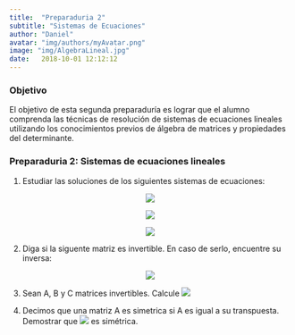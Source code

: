 ```yaml
---
title:  "Preparaduria 2"
subtitle: "Sistemas de Ecuaciones"
author: "Daniel"
avatar: "img/authors/myAvatar.png"
image: "img/AlgebraLineal.jpg"
date:   2018-10-01 12:12:12
---
```


### Objetivo

El objetivo de esta segunda preparaduría es lograr que el alumno comprenda las técnicas de resolución de sistemas de ecuaciones lineales utilizando los conocimientos previos de álgebra de matrices y propiedades del determinante.

### Preparaduria 2: Sistemas de ecuaciones lineales

1. Estudiar las soluciones de los siguientes sistemas de ecuaciones:


<p align="center">
  <img src="https://latex.codecogs.com/gif.latex?%5Cleft%5C%7B%5Cbegin%7Bmatrix%7D%20x%20%26%20&plus;%20%26%20y%20%26%20-%20%26%20z%20%26%20%3D%20%267%20%5C%5C%204x%20%26%20-%20%26%20y%20%26%20&plus;%20%26%205z%20%26%20%3D%20%264%20%5C%5C%206x%20%26%20&plus;%20%26%20y%20%26%20&plus;%20%26%203z%20%26%20%3D%20%2618%20%5Cend%7Bmatrix%7D%5Cright.">
</p>

<p align="center">
  <img src="https://latex.codecogs.com/gif.latex?%5Cleft%5C%7B%5Cbegin%7Bmatrix%7D%20x%20%26%20%26%20-%20%26%20%26%203z%20%26%20%3D%20%26-2%20%5C%5C%20y%26%20%26%20&plus;%20%26%20%26%205z%20%26%20%3D%20%261%20%5Cend%7Bmatrix%7D%5Cright.">
</p>

<p align="center">
  <img src="https://latex.codecogs.com/gif.latex?%5Cleft%5C%7B%5Cbegin%7Bmatrix%7D%202x%20%26%20&plus;%20%26%204y%20%26%20&plus;%20%26%206z%20%26%20%3D%20%26%2018%5C%5C%204x%20%26%20&plus;%20%26%205y%20%26%20&plus;%20%26%206z%20%26%20%3D%20%26%2024%5C%5C%202x%20%26%20&plus;%20%26%207y%20%26%20&plus;%20%26%2012z%20%26%20%3D%20%26%2030%20%5Cend%7Bmatrix%7D%5Cright.">
</p>



2. Diga si la siguente matriz es invertible. En caso de serlo, encuentre su inversa:

<p align="center">
  <img src="https://latex.codecogs.com/gif.latex?%5Cbegin%7Bpmatrix%7D%20-1%20%26%202%20%26%20-3%20%5C%5C%202%20%26%201%20%26%200%20%5C%5C%204%20%26%20-2%20%26%205%20%5Cend%7Bpmatrix%7D">
</p>


3. Sean A, B y C matrices invertibles. Calcule <img src ="https://latex.codecogs.com/gif.latex?%28ABC%29%5E%7B-1%7D">

4. Decimos que una matriz A es simetrica si A es igual a su transpuesta. Demostrar que <img src="https://latex.codecogs.com/gif.latex?%5Cfrac%7B1%7D%7B2%7D%28A&plus;A%5E%7Bt%7D%29"> 
es simétrica.
